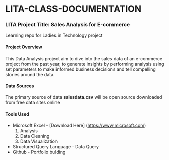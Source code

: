 # LITA-CLASS-DOCUMENTATION

### LITA Project Title: Sales Analysis for E-commerce

Learning repo for Ladies in Technology project

#### Project Overview
This Data Analysis project aim to dive into the sales data of an e-commerce project from the past year, to generate insights by performing analysis using set parameters to make informed business decisions and tell compelling stories around the data.


#### Data Sources
The primary source of data **salesdata.csv** will be open source downloaded from free data sites online

#### Tools Used 
- Microsoft Excel - [Download Here] (https://www.microsoft.com) 
  1. Analysis
  2. Data Cleaning
  3. Data Visualization
- Structured Query Language - Data Query
- Github - Portfolio bulding
